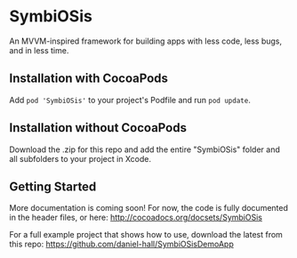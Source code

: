 # SymbiOSis
An MVVM-inspired framework for building apps with less code, less bugs, and in less time.

## Installation with CocoaPods
Add ```pod 'SymbiOSis'``` to your project's Podfile and run ```pod update```.

## Installation without CocoaPods
Download the .zip for this repo and add the entire "SymbiOSis" folder and all subfolders to your project in Xcode.

## Getting Started
More documentation is coming soon!  For now, the code is fully documented in the header files, or here:
http://cocoadocs.org/docsets/SymbiOSis

For a full example project that shows how to use, download the latest from this repo:  https://github.com/daniel-hall/SymbiOSisDemoApp

